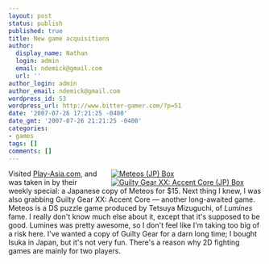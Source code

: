 ```yaml
---
layout: post
status: publish
published: true
title: New game acquisitions
author:
  display_name: Nathan
  login: admin
  email: ndemick@gmail.com
  url: ''
author_login: admin
author_email: ndemick@gmail.com
wordpress_id: 53
wordpress_url: http://www.bitter-gamer.com/?p=51
date: '2007-07-26 17:21:25 -0400'
date_gmt: '2007-07-26 21:21:25 -0400'
categories:
- games
tags: []
comments: []
---
```

<div style='float: right; margin-left: 20px; width: 300px'>
<a href='http://www.bitter-gamer.com/wp-content/uploads/2007/07/meteos-ds-jp.jpg' title='Meteos (JP) Box' style='display: inline'><img src='http://www.bitter-gamer.com/wp-content/uploads/2007/07/meteos-ds-jp.thumbnail.jpg' alt='Meteos (JP) Box'  /></a><a href='http://www.bitter-gamer.com/wp-content/uploads/2007/07/guilty-gear-accent-core-jp-box.jpg' title='Guilty Gear XX: Accent Core (JP) Box' style='display: inline'><img src='http://www.bitter-gamer.com/wp-content/uploads/2007/07/guilty-gear-accent-core-jp-box.thumbnail.jpg' alt='Guilty Gear XX: Accent Core (JP) Box' /></a>
</div>
<p>Visited <a href="http://www.play-asia.com">Play-Asia.com</a>, and was taken in by their weekly special: a Japanese  copy of Meteos for $15. Next thing I knew, I was also grabbing Guilty Gear XX: Accent Core &mdash; another long-awaited game. Meteos is a DS puzzle game produced by Tetsuya Mizuguchi, of <em>Lumines</em> fame. I really don't know much else about it, except that it's supposed to be good. Lumines was pretty awesome, so I don't feel like I'm taking too big of a risk here. I've wanted a copy of Guilty Gear for a darn long time; I bought Isuka in Japan, but it's not very fun. There's a reason why 2D fighting games are mainly for two players.</p>
